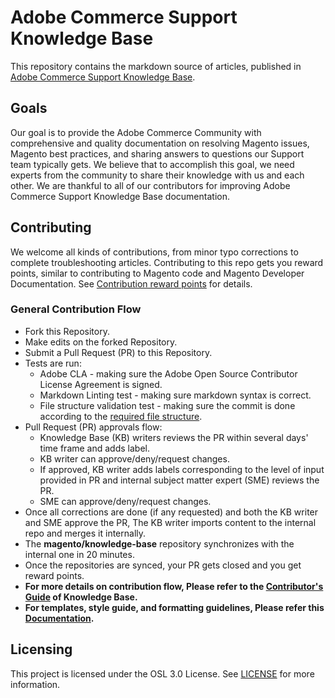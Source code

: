# Adobe Commerce Support Knowledge Base
This repository contains the markdown source of articles, published in [Adobe Commerce Support Knowledge Base](https://support.magento.com/hc/en-us).

## Goals

Our goal is to provide the Adobe Commerce Community with comprehensive and quality documentation on resolving Magento issues, Magento best practices, and sharing answers to questions our Support team typically gets. We believe that to accomplish this goal, we need experts from the community to share their knowledge with us and each other. We are thankful to all of our contributors for improving Adobe Commerce Support Knowledge Base documentation.

## Contributing 

We welcome all kinds of contributions, from minor typo corrections to complete troubleshooting articles. Contributing to this repo gets you reward points, similar to contributing to Magento code and Magento Developer Documentation. See [Contribution reward points](docs/contribution-points.md) for details.

### General Contribution Flow

- Fork this Repository.
- Make edits on the forked Repository.
- Submit a Pull Request (PR) to this Repository.
- Tests are run:
   - Adobe CLA - making sure the Adobe Open Source Contributor License Agreement is signed.
   - Markdown Linting test - making sure markdown syntax is correct.
   - File structure validation test - making sure the commit is done according to the [required file structure](.github/CONTRIBUTING,md#file_structure).
- Pull Request (PR) approvals flow:
   - Knowledge Base (KB) writers reviews the PR within several days' time frame and adds label.
   - KB writer can approve/deny/request changes.
   - If approved, KB writer adds labels corresponding to the level of input provided in PR and internal subject matter expert (SME) reviews the PR.
   - SME can approve/deny/request changes.
- Once all corrections are done (if any requested) and both the KB writer and SME approve the PR, The KB writer imports content to the internal repo and merges it internally.
- The **magento/knowledge-base** repository synchronizes with the internal one in 20 minutes.
- Once the repositories are synced, your PR gets closed and you get reward points.
- **For more details on contribution flow, Please refer to the [Contributor's Guide](.github/CONTRIBUTING.md) of Knowledge Base.**
- **For templates, style guide, and formatting guidelines, Please refer this [Documentation](docs/index.md).**

## Licensing

This project is licensed under the OSL 3.0 License. See [LICENSE](LICENSE.txt) for more information.
